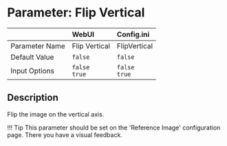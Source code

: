 # Parameter: Flip Vertical

|                   | WebUI               | Config.ini
|:---               |:---                 |:----
| Parameter Name    | Flip Vertical       | FlipVertical
| Default Value     | `false`             | `false`
| Input Options     | `false`<br>`true`   | `false`<br>`true` 


## Description

Flip the image on the vertical axis.


!!! Tip
    This parameter should be set on the 'Reference Image' configuration page.
    There you have a visual feedback.
